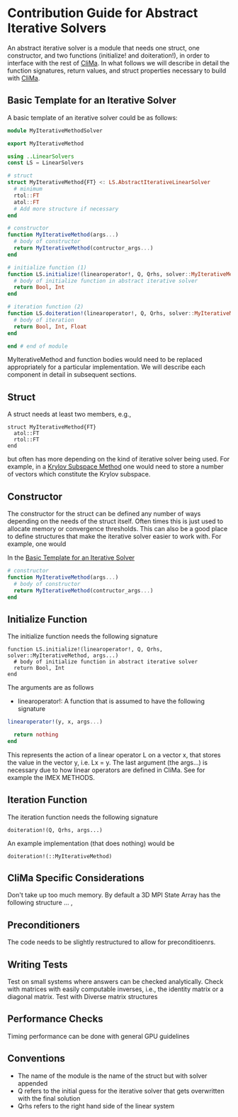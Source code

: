 # Contribution Guide for Abstract Iterative Solvers

An abstract iterative solver is a module that needs one struct, one constructor, and two functions (initialize! and doiteration!), in order to interface with the rest of [CliMa](https://github.com/climate-machine). In what follows we will describe in detail the function signatures, return values, and struct properties necessary to build with [CliMa](https://github.com/climate-machine).

## Basic Template for an Iterative Solver

A basic template of an iterative solver could be as follows:

```julia
module MyIterativeMethodSolver

export MyIterativeMethod

using ..LinearSolvers
const LS = LinearSolvers

# struct
struct MyIterativeMethod{FT} <: LS.AbstractIterativeLinearSolver
  # minimum
  rtol::FT
  atol::FT
  # Add more structure if necessary
end

# constructor
function MyIterativeMethod(args...)
  # body of constructor
  return MyIterativeMethod(contructor_args...)
end

# initialize function (1)
function LS.initialize!(linearoperator!, Q, Qrhs, solver::MyIterativeMethod, args...)
  # body of initialize function in abstract iterative solver
  return Bool, Int
end

# iteration function (2)
function LS.doiteration!(linearoperator!, Q, Qrhs, solver::MyIterativeMethod, threshold, args...)
  # body of iteration
  return Bool, Int, Float
end

end # end of module
```
MyIterativeMethod and function bodies would need to be replaced appropriately for a particular implementation. We will describe each component in detail in subsequent sections.

## Struct

A struct needs at least two members, e.g.,

```
struct MyIterativeMethod{FT}
  atol::FT
  rtol::FT
end
```
but often has more depending on the kind of iterative solver being used. For example, in a [Krylov Subspace Method](https://en.wikipedia.org/wiki/Krylov_subspace) one would need to store a number of vectors which constitute the Krylov subspace.

## Constructor

The constructor for the struct can be defined any number of ways depending on the needs of the struct itself. Often times this is just used to allocate memory or convergence thresholds. This can also be a good place to define structures that make the iterative solver easier to work with. For example, one would

In the [Basic Template for an Iterative Solver](@ref)

```julia
# constructor
function MyIterativeMethod(args...)
  # body of constructor
  return MyIterativeMethod(contructor_args...)
end
```

## Initialize Function

The initialize function needs the following signature
```
function LS.initialize!(linearoperator!, Q, Qrhs, solver::MyIterativeMethod, args...)
  # body of initialize function in abstract iterative solver
  return Bool, Int
end
```
The arguments are as follows
- linearoperator!: A function that is assumed to have the following signature
```julia
linearoperator!(y, x, args...)

  return nothing
end
```
This represents the action of a linear operator L on a vector x, that stores the value in the vector y, i.e. Lx = y. The last argument (the args...) is necessary due to how linear operators are defined in CliMa. See for example the IMEX METHODS. 



## Iteration Function


The iteration function needs the following signature

```
doiteration!(Q, Qrhs, args...)
```

An example implementation (that does nothing) would be

```
doiteration!(::MyIterativeMethod)
```

## CliMa Specific Considerations

Don't take up too much memory. By default a 3D MPI State Array has the following structure ... ,

## Preconditioners

The code needs to be slightly restructured to allow for preconditioenrs.

## Writing Tests

Test on small systems where answers can be checked analytically. Check with matrices with easily computable inverses, i.e., the identity matrix or a diagonal matrix. Test with Diverse matrix structures

## Performance Checks

Timing performance can be done with general GPU guidelines

## Conventions

- The name of the module is the name of the struct but with solver appended
- Q refers to the initial guess for the iterative solver that gets overwritten with the final solution
- Qrhs refers to the right hand side of the linear system
